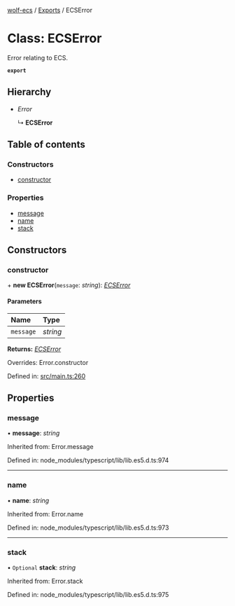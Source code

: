 [wolf-ecs](../README.md) / [Exports](../modules.md) / ECSError

# Class: ECSError

Error relating to ECS.

**`export`**

## Hierarchy

- *Error*

  ↳ **ECSError**

## Table of contents

### Constructors

- [constructor](ecserror.md#constructor)

### Properties

- [message](ecserror.md#message)
- [name](ecserror.md#name)
- [stack](ecserror.md#stack)

## Constructors

### constructor

\+ **new ECSError**(`message`: *string*): [*ECSError*](ecserror.md)

#### Parameters

| Name | Type |
| :------ | :------ |
| `message` | *string* |

**Returns:** [*ECSError*](ecserror.md)

Overrides: Error.constructor

Defined in: [src/main.ts:260](https://github.com/EnderShadow8/wolf-ecs/blob/9f9ed57/src/main.ts#L260)

## Properties

### message

• **message**: *string*

Inherited from: Error.message

Defined in: node_modules/typescript/lib/lib.es5.d.ts:974

___

### name

• **name**: *string*

Inherited from: Error.name

Defined in: node_modules/typescript/lib/lib.es5.d.ts:973

___

### stack

• `Optional` **stack**: *string*

Inherited from: Error.stack

Defined in: node_modules/typescript/lib/lib.es5.d.ts:975
